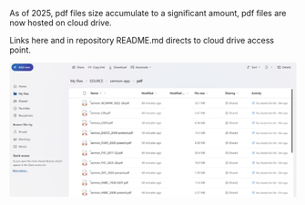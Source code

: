 As of 2025, pdf files size accumulate to a significant amount, pdf files are now hosted on cloud drive.

Links here and in repository README.md directs to cloud drive access point.

![Alt text](/photos/cloud_drive_pdf_folder_preview.jpg "cloud drive screen")

